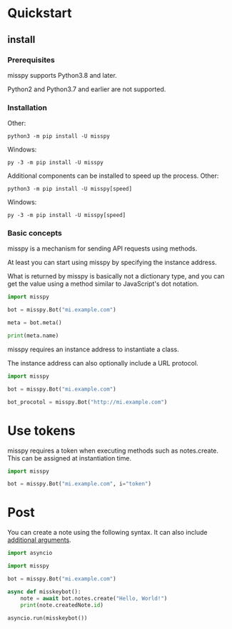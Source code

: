 # Quickstart

## install
### Prerequisites 
misspy supports Python3.8 and later.

Python2 and Python3.7 and earlier are not supported.
### Installation 
Other:
```
python3 -m pip install -U misspy
```
Windows:
```
py -3 -m pip install -U misspy
```

Additional components can be installed to speed up the process.
Other:
```
python3 -m pip install -U misspy[speed]
```
Windows:
```
py -3 -m pip install -U misspy[speed]
```
### Basic concepts 
misspy is a mechanism for sending API requests using methods.

At least you can start using misspy by specifying the instance address.

What is returned by misspy is basically not a dictionary type, and you can get the value using a method similar to JavaScript's dot notation.

```python
import misspy

bot = misspy.Bot("mi.example.com")

meta = bot.meta()

print(meta.name)
```

misspy requires an instance address to instantiate a class.


The instance address can also optionally include a URL protocol.
```python
import misspy

bot = misspy.Bot("mi.example.com")

bot_procotol = misspy.Bot("http://mi.example.com")
```
# Use tokens 
misspy requires a token when executing methods such as notes.create. This can be assigned at instantiation time.

```python
import misspy

bot = misspy.Bot("mi.example.com", i="token")
```
# Post
You can create a note using the following syntax. It can also include [additional arguments](../reference/notes/#misspynotes).
```python
import asyncio

import misspy

bot = misspy.Bot("mi.example.com")

async def misskeybot():
    note = await bot.notes.create("Hello, World!")
    print(note.createdNote.id)
    
asyncio.run(misskeybot())
```
